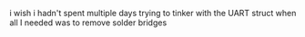 
i wish i hadn't spent multiple days trying to tinker with the UART struct when all I needed was to remove solder bridges
